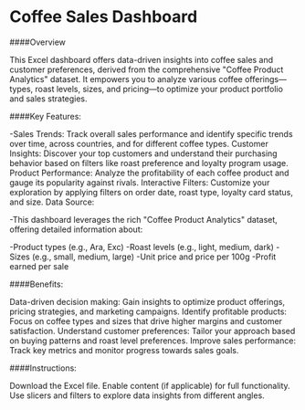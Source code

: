 # Coffee Sales Dashboard
####Overview

This Excel dashboard offers data-driven insights into coffee sales and customer preferences, derived from the comprehensive "Coffee Product Analytics" dataset. It empowers you to analyze various coffee offerings—types, roast levels, sizes, and pricing—to optimize your product portfolio and sales strategies.

####Key Features:

-Sales Trends: Track overall sales performance and identify specific trends over time, across countries, and for different coffee types.
Customer Insights: Discover your top customers and understand their purchasing behavior based on filters like roast preference and loyalty program usage.
Product Performance: Analyze the profitability of each coffee product and gauge its popularity against rivals.
Interactive Filters: Customize your exploration by applying filters on order date, roast type, loyalty card status, and size.
Data Source:

-This dashboard leverages the rich "Coffee Product Analytics" dataset, offering detailed information about:

-Product types (e.g., Ara, Exc)
-Roast levels (e.g., light, medium, dark)
-Sizes (e.g., small, medium, large)
-Unit price and price per 100g
-Profit earned per sale

####Benefits:

Data-driven decision making: Gain insights to optimize product offerings, pricing strategies, and marketing campaigns.
Identify profitable products: Focus on coffee types and sizes that drive higher margins and customer satisfaction.
Understand customer preferences: Tailor your approach based on buying patterns and roast level preferences.
Improve sales performance: Track key metrics and monitor progress towards sales goals.

####Instructions:

Download the Excel file.
Enable content (if applicable) for full functionality.
Use slicers and filters to explore data insights from different angles.
